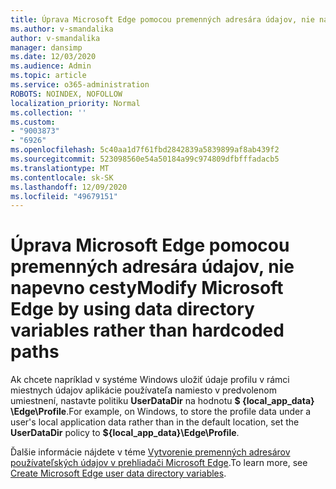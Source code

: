 ```yaml
---
title: Úprava Microsoft Edge pomocou premenných adresára údajov, nie napevno cesty
ms.author: v-smandalika
author: v-smandalika
manager: dansimp
ms.date: 12/03/2020
ms.audience: Admin
ms.topic: article
ms.service: o365-administration
ROBOTS: NOINDEX, NOFOLLOW
localization_priority: Normal
ms.collection: ''
ms.custom:
- "9003873"
- "6926"
ms.openlocfilehash: 5c40aa1d7f61fbd2842839a5839899af8ab439f2
ms.sourcegitcommit: 523098560e54a50184a99c974809dfbfffadacb5
ms.translationtype: MT
ms.contentlocale: sk-SK
ms.lasthandoff: 12/09/2020
ms.locfileid: "49679151"
---
```

# <a name="modify-microsoft-edge-by-using-data-directory-variables-rather-than-hardcoded-paths"></a><span data-ttu-id="7025f-102">Úprava Microsoft Edge pomocou premenných adresára údajov, nie napevno cesty</span><span class="sxs-lookup"><span data-stu-id="7025f-102">Modify Microsoft Edge by using data directory variables rather than hardcoded paths</span></span>

<span data-ttu-id="7025f-103">Ak chcete napríklad v systéme Windows uložiť údaje profilu v rámci miestnych údajov aplikácie používateľa namiesto v predvolenom umiestnení, nastavte politiku **UserDataDir** na hodnotu **$ {local_app_data} \Edge\Profile**.</span><span class="sxs-lookup"><span data-stu-id="7025f-103">For example, on Windows, to store the profile data under a user's local application data rather than in the default location, set the **UserDataDir** policy to **${local_app_data}\Edge\Profile**.</span></span> 

<span data-ttu-id="7025f-104">Ďalšie informácie nájdete v téme [Vytvorenie premenných adresárov používateľských údajov v prehliadači Microsoft Edge](https://docs.microsoft.com/deployedge/edge-learnmore-create-user-directory-vars).</span><span class="sxs-lookup"><span data-stu-id="7025f-104">To learn more, see [Create Microsoft Edge user data directory variables](https://docs.microsoft.com/deployedge/edge-learnmore-create-user-directory-vars).</span></span>
